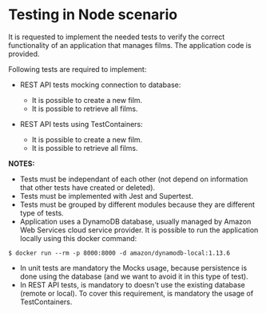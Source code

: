 # Testing in Node scenario

It is requested to implement the needed tests to verify the correct functionality of an application that manages films. The application code is provided.

Following tests are required to implement:

* REST API tests mocking connection to database:
  * It is possible to create a new film.
  * It is possible to retrieve all films.

* REST API tests using TestContainers:
  * It is possible to create a new film.
  * It is possible to retrieve all films.

**NOTES:**
* Tests must be independant of each other (not depend on information that other tests have created or deleted).
* Tests must be implemented with Jest and Supertest.
* Tests must be grouped by different modules because they are different type of tests.
* Application uses a DynamoDB database, usually managed by Amazon Web Services cloud service provider. It is possible to run the application locally using this docker command:
```
$ docker run --rm -p 8000:8000 -d amazon/dynamodb-local:1.13.6
```
* In unit tests are mandatory the Mocks usage, because persistence is done using the database (and we want to avoid it in this type of test).
* In REST API tests, is mandatory to doesn't use the existing database (remote or local). To cover this requirement, is mandatory the usage of TestContainers.

